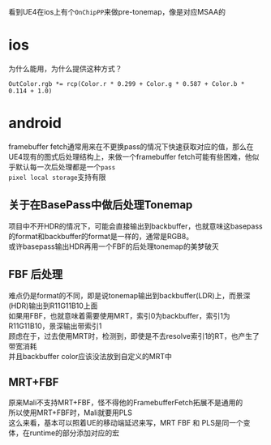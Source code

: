 看到UE4在ios上有个`OnChipPP`来做pre-tonemap，像是对应MSAA的  
# ios
为什么能用，为什么提供这种方式？  
```
OutColor.rgb *= rcp(Color.r * 0.299 + Color.g * 0.587 + Color.b * 0.114 + 1.0)
```
# android
framebuffer fetch通常用来在不更换pass的情况下快速获取对应的值，那么在UE4现有的图式后处理结构上，来做一个framebuffer fetch可能有些困难，他似乎默认每一次后处理都是一个`pass`   
`pixel local storage`支持有限    
## 关于在BasePass中做后处理Tonemap
项目中不开HDR的情况下，可能会直接输出到backbuffer，也就意味这basepass的format和backbuffer的format是一样的，通常是RGB8。  
或许basepass输出HDR再用一个FBF的后处理tonemap的美梦破灭   
## FBF 后处理
难点仍是format的不同，即是说tonemap输出到backbuffer(LDR)上，而景深(HDR)输出到R11G11B10上面  
如果用FBF，也就意味着需要使用MRT，索引0为backbuffer，索引1为R11G11B10，景深输出带索引1  
顾虑在于，过去使用MRT时，检测到，即使是不去resolve索引1的RT，也产生了带宽消耗  
并且backbuffer color应该没法放到自定义的MRT中  

## MRT+FBF
原来Mali不支持MRT+FBF，怪不得他的FramebufferFetch拓展不是通用的  
所以使用MRT+FBF时，Mali就要用PLS  
这么来看，基本可以照着UE的移动端延迟来写，MRT FBF 和 PLS是同一个变体，在runtime的部分添加对应的宏